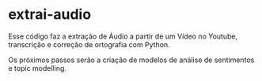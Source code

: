 # extrai-audio

Esse código faz a extração de Áudio a partir de um Vídeo no Youtube, transcrição e correção de ortografia com Python.

Os próximos passos serão a criação de modelos de análise de sentimentos e topic modelling.
